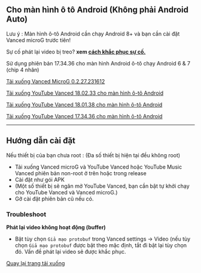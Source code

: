 ## Cho màn hình ô tô Android (Không phải Android Auto) 

Lưu ý : Màn hình ô-tô Android cần chạy Android 8+ và bạn cần cài đặt Vanced microG trước tiên!

Sự cố phát lại video bị treo? **xem [cách khắc phục sự cố.](https://github.com/cuynu/ytvanced/wiki/README_VI#troubleshoot)**

Sử dụng phiên bản 17.34.36 cho màn hình Android ô-tô chạy Android 6 & 7 (chip 4 nhân)

[Tải xuống Vanced MicroG 0.2.27.231612](https://github.com/cuynu/ytvanced/releases/download/18.01.38/Vanced.microG.0.2.27.231612.apk)

[Tải xuống YouTube Vanced 18.02.33 cho màn hình ô-tô Android](https://github.com/cuynu/ytvanced/releases/download/18.02.33/YouTube.Vanced.AndroidCarOled.v18.02.33.apk)

[Tải xuống YouTube Vanced 18.01.38 cho màn hình ô-tô Android](https://github.com/cuynu/ytvanced/releases/download/18.01.38/YouTube.Vanced.AndroidCarOled.v18.01.38.apk)

[Tải xuống YouTube Vanced 17.34.36 cho màn hình ô-tô Android](https://github.com/cuynu/ytvanced/releases/download/17.34.36/YouTube.Vanced.v17.34.36.AndroidCarOled_spoof.apk)

____________________________________________________

## Hướng dẫn cài đặt

Nếu thiết bị của bạn chưa root :
(Đa số thiết bị hiện tại đều không root)

- Tải xuống Vanced microG và YouTube Vanced hoặc YouTube Music Vanced phiên bản non-root ở trên hoặc trong release 
- Cài đặt như gói APK
- (Một số thiết bị sẽ ngăn mở YouTube Vanced, bạn cần bật tự khởi chạy cho YouTube Vanced và Vanced microG.)
- Gỡ cài đặt phiên bản cũ nếu có.

### Troubleshoot 

**Phát lại video không hoạt động (buffer)**

- Bật tùy chọn `Giả mạo protobuf` trong Vanced settings -> Video (nếu tùy chọn `Giả mạo protobuf` được bật theo mặc định, tắt đi bật lại tùy chọn đó. Vấn đề phát lại video sẽ được khắc phục.

[Quay lại trang tải xuống](https://github.com/cuynu/ytvanced/wiki/README_VI#cho-m%C3%A0n-h%C3%ACnh-%C3%B4-t%C3%B4-android-kh%C3%B4ng-ph%E1%BA%A3i-android-auto)